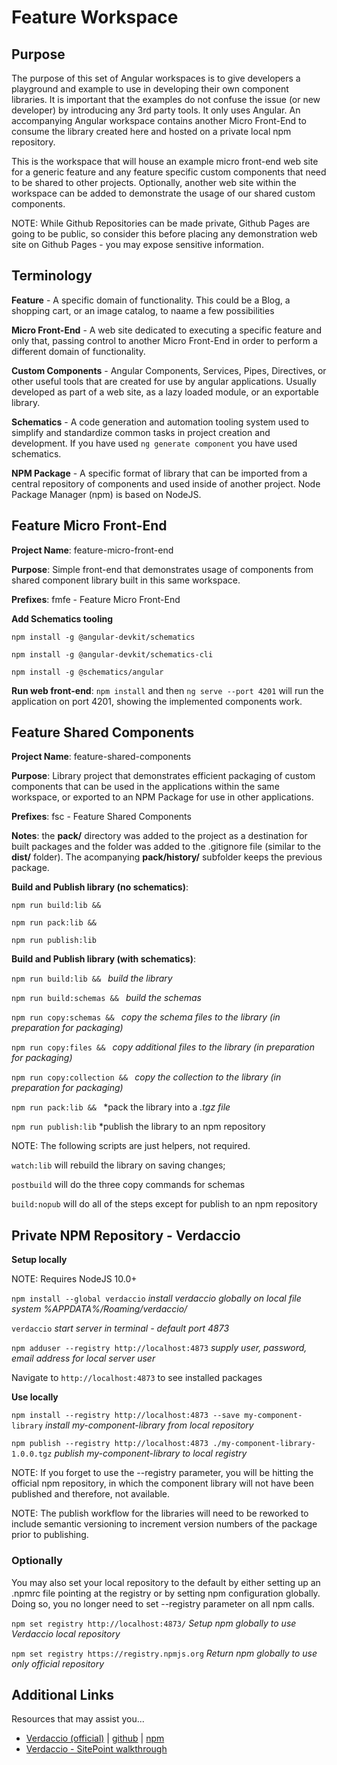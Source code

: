 # Feature Workspace

## Purpose

The purpose of this set of Angular workspaces is to give developers a playground and example to use in developing
their own component libraries.  It is important that the examples do not confuse the issue (or new developer) 
by introducing any 3rd party tools.  It only uses Angular.  An accompanying Angular workspace contains 
another Micro Front-End to consume the library created here and hosted on a private local npm repository.

This is the workspace that will house an example micro front-end web site for a generic feature and 
any feature specific custom components that need to be shared to other projects.  Optionally, another 
web site within the workspace can be added to demonstrate the usage of our shared custom components.  

NOTE: While Github Repositories can be made private, Github Pages are going to be public, so consider
this before placing any demonstration web site on Github Pages - you may expose sensitive information.


## Terminology

**Feature** - A specific domain of functionality.  This could be a Blog, a shopping cart, or an image 
catalog, to naame a few possibilities

**Micro Front-End** - A web site dedicated to executing a specific feature and only that, passing control
to another Micro Front-End in order to perform a different domain of functionality.

**Custom Components** - Angular Components, Services, Pipes, Directives, or other useful tools that are
created for use by angular applications.  Usually developed as part of a web site, as a lazy loaded 
module, or an exportable library.

**Schematics** - A code generation and automation tooling system used to simplify and standardize common
tasks in project creation and development.  If you have used `ng generate component` you have used schematics.

**NPM Package** - A specific format of library that can be imported from a central repository of components
and used inside of another project.  Node Package Manager (npm) is based on NodeJS.


## Feature Micro Front-End

**Project Name**: feature-micro-front-end

**Purpose**: Simple front-end that demonstrates usage of components from shared component library built in this 
same workspace.

**Prefixes**: fmfe - Feature Micro Front-End

**Add Schematics tooling**

`npm install -g @angular-devkit/schematics`

`npm install -g @angular-devkit/schematics-cli`

`npm install -g @schematics/angular`


**Run web front-end**: `npm install` and then `ng serve --port 4201` will run the application on port 4201, showing the implemented components work.


## Feature Shared Components

**Project Name**: feature-shared-components

**Purpose**: Library project that demonstrates efficient packaging of custom components that can be used in the
applications within the same workspace, or exported to an NPM Package for use in other applications.

**Prefixes**: fsc - Feature Shared Components

**Notes**: the **pack/** directory was added to the project as a destination for built packages and the folder was added to the .gitignore file (similar to the **dist/** folder).  The acompanying **pack/history/** subfolder keeps the previous package.

**Build and Publish library (no schematics)**: 

`npm run build:lib && `

`npm run pack:lib && `

`npm run publish:lib`

**Build and Publish library (with schematics)**: 

`npm run build:lib && ` *build the library*

`npm run build:schemas && ` *build the schemas*

`npm run copy:schemas && ` *copy the schema files to the library (in preparation for packaging)*

`npm run copy:files && ` *copy additional files to the library (in preparation for packaging)*

`npm run copy:collection && ` *copy the collection to the library (in preparation for packaging)*

`npm run pack:lib && ` *pack the library into a *.tgz file*

`npm run publish:lib` *publish the library to an npm repository


NOTE: The following scripts are just helpers, not required.

`watch:lib` will rebuild the library on saving changes; 

`postbuild` will do the three copy commands for schemas

`build:nopub` will do all of the steps except for publish to an npm repository


## Private NPM Repository - Verdaccio

**Setup locally**

NOTE: Requires NodeJS 10.0+

`npm install --global verdaccio` *install verdaccio globally on local file system %APPDATA%/Roaming/verdaccio/*

`verdaccio` *start server in terminal - default port 4873*

`npm adduser --registry http://localhost:4873` *supply user, password, email address for local server user*
 
Navigate to `http://localhost:4873` to see installed packages

**Use locally**

`npm install --registry http://localhost:4873 --save my-component-library` *install my-component-library from local repository*

`npm publish --registry http://localhost:4873 ./my-component-library-1.0.0.tgz` *publish my-component-library to local registry*

NOTE: If you forget to use the --registry parameter, you will be hitting the official npm repository, in which the
component library will not have been published and therefore, not available.

NOTE: The publish workflow for the libraries will need to be reworked to include semantic versioning to increment version numbers of the package prior to publishing.

### Optionally

You may also set your local repository to the default by either setting up an .npmrc file pointing at the registry or
by setting npm configuration globally.  Doing so, you no longer need to set --registry parameter on all npm calls.

`npm set registry http://localhost:4873/` *Setup npm globally to use Verdaccio local repository*

`npm set registry https://registry.npmjs.org` *Return npm globally to use only official repository*



## Additional Links

Resources that may assist you...

- [Verdaccio (official)](https://verdaccio.org) | [github](https://github.com/verdaccio/verdaccio) | [npm](https://npmjs.com/package/verdaccio)
- [Verdaccio - SitePoint walkthrough](https://sitepoint.com/private-npm-packages-verdaccio)
